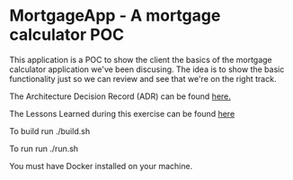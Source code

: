 # MortgageApp - A mortgage calculator POC

This application is a POC to show the client the basics of the mortgage calculator application we've been discusing. The idea is to show the basic functionality just so we can review and see that we're on the right track.

The Architecture Decision Record (ADR) can be found [here.](ADR.md)

The Lessons Learned during this exercise can be found [here](LessonsLearned.md)

To build run ./build.sh

To run run ./run.sh

You must have Docker installed on your machine.


